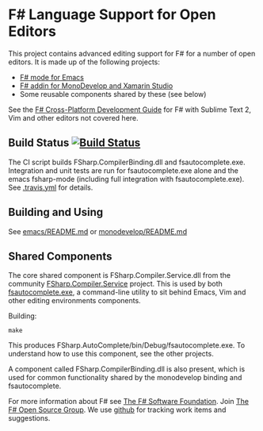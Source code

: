 # F# Language Support for Open Editors

This project contains advanced editing support for F# for a number of open editors. It is made up of the following projects:
* [F# mode for Emacs](emacs/README.md)
* [F# addin for MonoDevelop and Xamarin Studio](monodevelop/README.md)
* Some reusable components shared by these (see below)

See the [F# Cross-Platform Development Guide](http://fsharp.org/guides/mac-linux-cross-platform/index.html#editing) for F# with Sublime Text 2, Vim and other editors not covered here.

## Build Status [![Build Status](https://travis-ci.org/fsharp/fsharpbinding.png)](https://travis-ci.org/fsharp/fsharpbinding)

The CI script builds FSharp.CompilerBinding.dll and fsautocomplete.exe. Integration and unit tests are run for fsautocomplete.exe alone and the emacs fsharp-mode (including full integration with fsautocomplete.exe). See [.travis.yml](.travis.yml) for details.

## Building and Using

See [emacs/README.md](emacs/README.md) or  [monodevelop/README.md](monodevelop/README.md)

## Shared Components

The core shared component is FSharp.Compiler.Service.dll from the 
community [FSharp.Compiler.Service](https://github.com/fsharp/FSharp.Compiler.Service) project. 
This is used by both [fsautocomplete.exe](https://github.com/fsharp/fsharpbinding/tree/master/FSharp.AutoComplete), 
a command-line utility to sit behind Emacs, Vim and other editing environments components. 

Building:

	make

This produces FSharp.AutoComplete/bin/Debug/fsautocomplete.exe. To understand how to use this component, see the other projects.

A component called FSharp.CompilerBinding.dll is also present, which is used for common functionality shared by the monodevelop binding and fsautocomplete.

For more information about F# see [The F# Software Foundation](http://fsharp.org). Join [The F# Open Source Group](http://fsharp.github.com). We use [github](https://github.com/fsharp/fsharpbinding) for tracking work items and suggestions.
